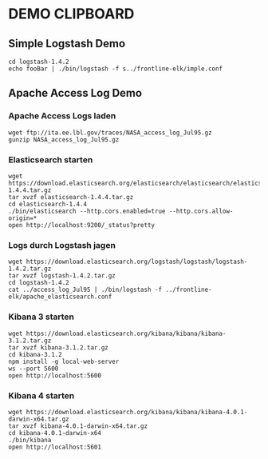 # DEMO CLIPBOARD

## Simple Logstash Demo

	cd logstash-1.4.2
	echo fooBar | ./bin/logstash -f s../frontline-elk/imple.conf


## Apache Access Log Demo

### Apache Access Logs laden

	wget ftp://ita.ee.lbl.gov/traces/NASA_access_log_Jul95.gz
	gunzip NASA_access_log_Jul95.gz


### Elasticsearch starten

	wget https://download.elasticsearch.org/elasticsearch/elasticsearch/elasticsearch-1.4.4.tar.gz
	tar xvzf elasticsearch-1.4.4.tar.gz
	cd elasticsearch-1.4.4
	./bin/elasticsearch --http.cors.enabled=true --http.cors.allow-origin=*
	open http://localhost:9200/_status?pretty


### Logs durch Logstash jagen

	wget https://download.elasticsearch.org/logstash/logstash/logstash-1.4.2.tar.gz
	tar xvzf logstash-1.4.2.tar.gz
	cd logstash-1.4.2
	cat ../access_log_Jul95 | ./bin/logstash -f ../frontline-elk/apache_elasticsearch.conf


### Kibana 3 starten
	
	wget https://download.elasticsearch.org/kibana/kibana/kibana-3.1.2.tar.gz
	tar xvzf kibana-3.1.2.tar.gz
	cd kibana-3.1.2
	npm install -g local-web-server
	ws --port 5600
	open http://localhost:5600


### Kibana 4 starten

	wget https://download.elasticsearch.org/kibana/kibana/kibana-4.0.1-darwin-x64.tar.gz
	tar xvzf kibana-4.0.1-darwin-x64.tar.gz
    cd kibana-4.0.1-darwin-x64
    ./bin/kibana
	open http://localhost:5601
